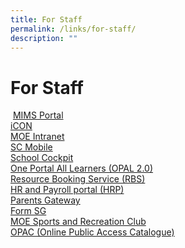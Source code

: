 ```yaml
---
title: For Staff
permalink: /links/for-staff/
description: ""
---
```

For Staff
=========

&nbsp;[MIMS Portal](https://portal.mims.moe.gov.sg/)<br>
 [iCON](https://workspace.google.com/dashboard)<br>
[MOE Intranet](https://intranet.moe.gov.sg/) <br>
[SC Mobile](https://scmobile.moe.edu.sg/)<br>
[School Cockpit](https://schoolcockpit.moe.gov.sg/) <br>
[One Portal All Learners (OPAL 2.0)](https://www.opal2.moe.edu.sg/)<br>
[Resource Booking Service (RBS)](https://rbs.avero-tech.com/)<br>
[HR and Payroll portal (HRP)](https://www.hrp.gov.sg/)<br>
[Parents Gateway](https://pg.moe.edu.sg/)<br>
[Form SG](https://form.gov.sg/)<br>
[MOE Sports and Recreation Club](https://www.mesrc.net/)<br>
[OPAC (Online Public Access Catalogue)](https://schoolibrary.moe.edu.sg/northspringpri)